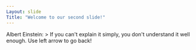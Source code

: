```yaml
---
Layout: slide
Title: "Welcome to our second slide!"
---
```

Albert Einstein: > If you can't explain it simply, you don't understand it well enough.
Use left arrow to go back!
